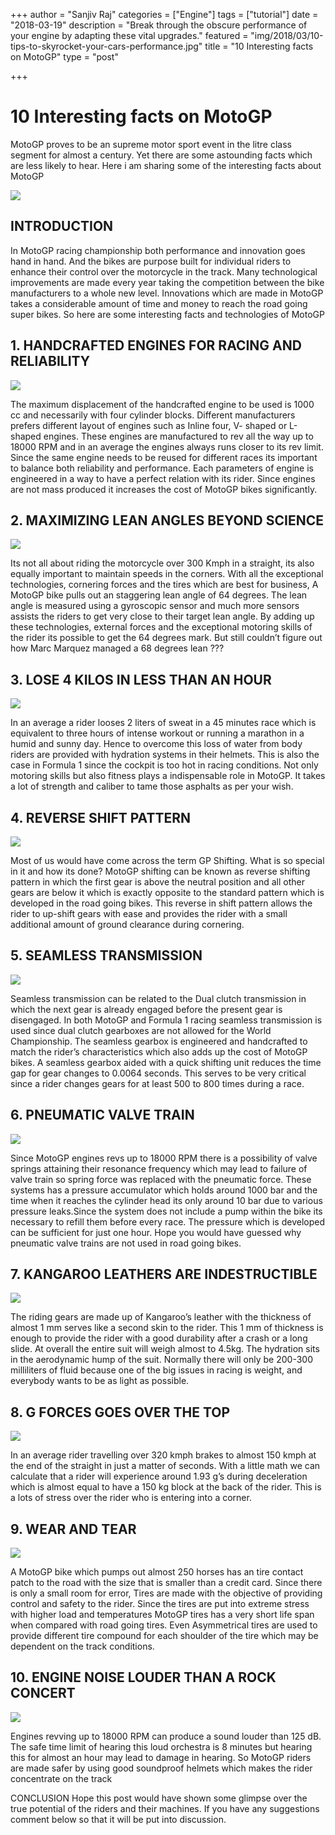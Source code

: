 +++
author = "Sanjiv Raj"
categories = ["Engine"]
tags = ["tutorial"]
date = "2018-03-19"
description = "Break through the obscure performance of your engine by adapting these vital upgrades."
featured = "img/2018/03/10-tips-to-skyrocket-your-cars-performance.jpg"
title = "10 Interesting facts on MotoGP"
type = "post"

+++

# 10 Interesting facts on MotoGP

MotoGP proves to be an supreme motor sport event in the litre class segment for almost a century. Yet there are some astounding facts which are less likely to hear. Here i am sharing some of the interesting facts about MotoGP

![](https://d2mxuefqeaa7sj.cloudfront.net/s_D8829E279F04E125F2EAAC8B14A1C6C28B6107A6BDAAFA1C0CD2D6AE19EE454D_1524328066697_479110+1.jpg)


## INTRODUCTION
In MotoGP racing championship both performance and innovation goes hand in hand. And the bikes are purpose built for individual riders to enhance their control over the motorcycle in the track. Many technological improvements are made every year taking the competition between the bike manufacturers to a whole new level. Innovations which are made in MotoGP takes a considerable amount of time and money to reach the road going super bikes. So here are some interesting facts and technologies of MotoGP


## 1. HANDCRAFTED ENGINES FOR RACING AND RELIABILITY
![](https://d2mxuefqeaa7sj.cloudfront.net/s_D8829E279F04E125F2EAAC8B14A1C6C28B6107A6BDAAFA1C0CD2D6AE19EE454D_1524330584303_GSXR1216_08-1024x683.jpg)


The maximum displacement of the handcrafted engine to be used is 1000 cc and necessarily with  four cylinder blocks. Different manufacturers prefers different layout of engines such as Inline four, V- shaped or L-shaped engines. These engines are manufactured to rev all the way up to 18000 RPM and in an average the engines always runs closer to its rev limit. Since the same engine needs to be reused for different races its important to balance both reliability and performance. Each parameters of engine is engineered in a way to have a perfect relation with its rider. Since engines are not mass produced it increases the cost of MotoGP bikes significantly.


## 2. MAXIMIZING LEAN ANGLES BEYOND SCIENCE
![](https://d2mxuefqeaa7sj.cloudfront.net/s_D8829E279F04E125F2EAAC8B14A1C6C28B6107A6BDAAFA1C0CD2D6AE19EE454D_1524333506022_lean+angle.png)


Its not all about riding the motorcycle over 300 Kmph in a straight, its also equally important to maintain speeds in the corners. With all the exceptional technologies, cornering forces and the tires which are best for business, A MotoGP bike pulls out an staggering lean angle of 64 degrees. The lean angle is measured using a gyroscopic sensor and much more sensors assists the riders to get very close to their target lean angle. By adding up these technologies, external forces and the exceptional motoring skills of the rider its possible to get the 64 degrees mark. But still couldn’t figure out how Marc Marquez managed a 68 degrees lean ???


## 3. LOSE 4 KILOS IN LESS THAN AN HOUR
![](https://d2mxuefqeaa7sj.cloudfront.net/s_D8829E279F04E125F2EAAC8B14A1C6C28B6107A6BDAAFA1C0CD2D6AE19EE454D_1524397299150_Sweaty+biker+740x444.jpg)


In an average a rider looses 2 liters of sweat in a 45 minutes race which is equivalent to three hours of intense workout or running a marathon in a humid and sunny day. Hence to overcome this loss of water from body riders are provided with hydration systems in their helmets. This is also the case in Formula 1 since the cockpit is too hot in racing conditions. Not only motoring skills but also fitness plays a indispensable role in MotoGP. It takes a lot of strength and caliber to tame those asphalts as per your wish.


## 4. REVERSE SHIFT PATTERN
![](https://d2mxuefqeaa7sj.cloudfront.net/s_D8829E279F04E125F2EAAC8B14A1C6C28B6107A6BDAAFA1C0CD2D6AE19EE454D_1524398220150_fsc.11.748.10000_web2.jpg)


Most of us would have come across the term GP Shifting. What is so special in it and how its done? MotoGP shifting can be known as reverse shifting pattern in which the first gear is above the neutral position and all other gears are below it which is exactly opposite to the standard pattern which is developed in the road going bikes. This reverse in shift pattern allows the rider to up-shift gears with ease and provides the rider with a small additional amount of ground clearance during cornering.


## 5. SEAMLESS TRANSMISSION
![](https://d2mxuefqeaa7sj.cloudfront.net/s_D8829E279F04E125F2EAAC8B14A1C6C28B6107A6BDAAFA1C0CD2D6AE19EE454D_1524398992875_U48eIkcZs7.jpg)


Seamless transmission can be related to the Dual clutch transmission in which the next gear is already engaged before the present gear is disengaged. In both MotoGP and Formula 1 racing seamless transmission is used since dual clutch gearboxes are not allowed for the World Championship. The seamless gearbox is engineered and handcrafted to match the rider’s characteristics which also adds up the cost of MotoGP bikes. A seamless gearbox aided with a quick shifting unit reduces the time gap for gear changes to 0.0064 seconds. This serves to be very critical since a rider changes gears for at least 500 to 800 times during a race.


## 6. PNEUMATIC VALVE TRAIN
![](https://d2mxuefqeaa7sj.cloudfront.net/s_D8829E279F04E125F2EAAC8B14A1C6C28B6107A6BDAAFA1C0CD2D6AE19EE454D_1524401052822_bg_slice06.jpg)


Since MotoGP engines revs up to 18000 RPM there is a possibility of valve springs attaining their resonance frequency which may lead to failure of valve train so spring force was replaced with the pneumatic force. These systems has a pressure accumulator which holds around 1000 bar and the time when it reaches the cylinder head its only around 10 bar due to various pressure leaks.Since the system does not include a pump within the bike its necessary to refill them before every race. The pressure which is developed can be sufficient for just one hour. Hope you would have guessed why pneumatic valve trains are not used in road going bikes.


## 7. KANGAROO LEATHERS ARE INDESTRUCTIBLE
![](https://d2mxuefqeaa7sj.cloudfront.net/s_D8829E279F04E125F2EAAC8B14A1C6C28B6107A6BDAAFA1C0CD2D6AE19EE454D_1524402766129_20162F022FAlpinestars-Race-Replica-Suit-Review_44231.jpg)


The riding gears are made up of Kangaroo’s leather with the thickness of almost 1 mm serves like a second skin to the rider. This 1 mm of thickness is enough to provide the rider with a good durability after a crash or a long slide. At overall the entire suit will weigh almost to 4.5kg. The hydration sits in the aerodynamic hump of the suit. Normally there will only be 200-300 milliliters of fluid because one of the big issues in racing is weight, and everybody wants to be as light as possible.


## 8. G FORCES GOES OVER THE TOP
![](https://d2mxuefqeaa7sj.cloudfront.net/s_D8829E279F04E125F2EAAC8B14A1C6C28B6107A6BDAAFA1C0CD2D6AE19EE454D_1524404305700_marc-marquez-motogp-austin.jpg)


In an average rider travelling over 320 kmph brakes to almost 150 kmph at the end of the straight in just a matter of seconds. With a little math we can calculate that a rider will experience around 1.93 g’s during deceleration which is almost equal to have a 150 kg block at the back of the rider. This is a lots of stress over the rider who is entering into a corner.


## 9. WEAR AND TEAR
![](https://d2mxuefqeaa7sj.cloudfront.net/s_D8829E279F04E125F2EAAC8B14A1C6C28B6107A6BDAAFA1C0CD2D6AE19EE454D_1524418701371_maxresdefault+1.jpg)


A MotoGP bike which pumps out almost 250 horses has an tire contact patch to the road with the size that is smaller than a credit card. Since there is only a small room for error, Tires are made with the objective of providing control and safety to the rider. Since the tires are put into extreme stress with higher load and temperatures MotoGP tires has a very short life span when compared with road going tires. Even Asymmetrical tires are used to provide different tire compound for each shoulder of the tire which may be dependent on the track conditions.


## 10. ENGINE NOISE LOUDER THAN A ROCK CONCERT
![](https://d2mxuefqeaa7sj.cloudfront.net/s_D8829E279F04E125F2EAAC8B14A1C6C28B6107A6BDAAFA1C0CD2D6AE19EE454D_1524420103167_akrapovic-2946099_960_720.jpg)


Engines revving up to 18000 RPM can produce a sound louder than 125 dB. The safe time limit of hearing this loud orchestra is 8 minutes but hearing this for almost an hour may lead to damage in hearing. So MotoGP riders are made safer by using good soundproof helmets which makes the rider concentrate on the track

CONCLUSION
Hope this post would have shown some glimpse over the true potential of the riders and their machines. If you have any suggestions comment below so that it will be put into discussion. 
